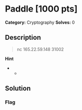 # Paddle [1000 pts]

**Category:** Cryptography
**Solves:** 0

## Description
>nc 165.22.59.148 31002

**Hint**
* -

## Solution

### Flag

